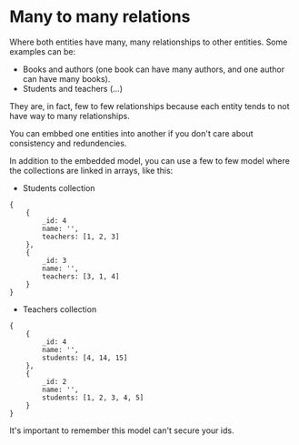# Many to many relations

Where both entities have many, many relationships to other entities. Some examples can be:

* Books and authors (one book can have many authors, and one author can have many books).
* Students and teachers (...)

They are, in fact, few to few relationships because each entity tends to not have way to many relationships.

You can embbed one entities into another if you don't care about consistency and redundencies.

In addition to the embedded model, you can use a few to few model where the collections are linked in arrays, like this:

- Students collection
```
{
    {
        _id: 4
        name: '',
        teachers: [1, 2, 3]
    },
    {
        _id: 3
        name: '',
        teachers: [3, 1, 4]
    }   
}
```
* Teachers collection
```
{
    {
        _id: 4
        name: '',
        students: [4, 14, 15]
    },
    {
        _id: 2
        name: '',
        students: [1, 2, 3, 4, 5]
    }   
}
```

It's important to remember this model can't secure your ids.